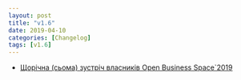 ```yaml
---
layout: post
title: "v1.6"
date: 2019-04-10
categories: [Changelog]
tags: [v1.6]
---
```


- [Щорічна (сьома) зустріч власників Open Business Space`2019](https://www.facebook.com/events/1427688727365755/)
